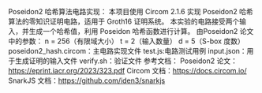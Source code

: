 Poseidon2 哈希算法电路实现：
本项目使用 Circom 2.1.6 实现 Poseidon2 哈希算法的零知识证明电路，适用于 Groth16 证明系统。
本实验的电路接受两个输入，并生成一个哈希值，利用 Poseidon 哈希函数进行计算。
由Poseidon2 论文中的参数：
n = 256（有限域大小）
t = 2（输入数量）
d = 5（S-box 度数）
poseidon2\_hash.circom：主电路实现文件
test.js:电路测试用例
input.json：用于生成证明的输入文件
verify.sh：验证文件
参考文档：
Poseidon2 论文：https://eprint.iacr.org/2023/323.pdf
Circom 文档：https://docs.circom.io/
SnarkJS 文档：https://github.com/iden3/snarkjs

